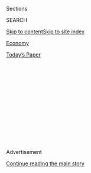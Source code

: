 <div id="app">

<div>

<div>

<div>

<div class="NYTAppHideMasthead css-1q2w90k e1suatyy0">

<div class="section css-ui9rw0 e1suatyy2">

<div class="css-eph4ug er09x8g0">

<div class="css-6n7j50">

</div>

<span class="css-1dv1kvn">Sections</span>

<div class="css-10488qs">

<span class="css-1dv1kvn">SEARCH</span>

</div>

[Skip to content](#site-content)[Skip to site
index](#site-index)

</div>

<div id="masthead-section-label" class="css-1wr3we4 eaxe0e00">

[Economy](https://www.nytimes.com/section/business/economy)

</div>

<div class="css-10698na e1huz5gh0">

</div>

</div>

<div id="masthead-bar-one" class="section hasLinks css-15hmgas e1csuq9d3">

<div class="css-uqyvli e1csuq9d0">

</div>

<div class="css-1uqjmks e1csuq9d1">

</div>

<div class="css-9e9ivx">

[](https://myaccount.nytimes.com/auth/login?response_type=cookie&client_id=vi)

</div>

<div class="css-1bvtpon e1csuq9d2">

[Today’s
Paper](https://www.nytimes.com/section/todayspaper)

</div>

</div>

</div>

</div>

<div data-aria-hidden="false">

<div id="site-content" data-role="main">

<div>

<div class="css-1aor85t" style="opacity:0.000000001;z-index:-1;visibility:hidden">

<div class="css-1hqnpie">

<div class="css-epjblv">

<span class="css-17xtcya">[Economy](/section/business/economy)</span><span class="css-x15j1o">|</span><span class="css-fwqvlz">Microsoft
Says It’ll Continue Pursuit of
TikTok</span>

</div>

<div class="css-k008qs">

<div class="css-1iwv8en">

<span class="css-18z7m18"></span>

<div>

</div>

</div>

<span class="css-1n6z4y">https://nyti.ms/2DxNvJl</span>

<div class="css-1705lsu">

<div class="css-4xjgmj">

<div class="css-4skfbu" data-role="toolbar" data-aria-label="Social Media Share buttons, Save button, and Comments Panel with current comment count" data-testid="share-tools">

  - 
  - 
  - 
  - 
    
    <div class="css-6n7j50">
    
    </div>

  - 

</div>

</div>

</div>

</div>

</div>

</div>

<div id="NYT_TOP_BANNER_REGION" class="css-13pd83m">

</div>

<div id="top-wrapper" class="css-1sy8kpn">

<div id="top-slug" class="css-l9onyx">

Advertisement

</div>

[Continue reading the main
story](#after-top)

<div class="ad top-wrapper" style="text-align:center;height:100%;display:block;min-height:250px">

<div id="top" class="place-ad" data-position="top" data-size-key="top">

</div>

</div>

<div id="after-top">

</div>

</div>

<div>

<div id="sponsor-wrapper" class="css-1hyfx7x">

<div id="sponsor-slug" class="css-19vbshk">

Supported by

</div>

[Continue reading the main
story](#after-sponsor)

<div id="sponsor" class="ad sponsor-wrapper" style="text-align:center;height:100%;display:block">

</div>

<div id="after-sponsor">

</div>

</div>

<div class="css-186x18t">

</div>

<div class="css-1vkm6nb ehdk2mb0">

# Microsoft Says It’ll Continue Pursuit of TikTok

</div>

The announcement came after the company consulted with President Trump,
who has threatened to ban the app and expressed national security
concerns about it in recent weeks.

<div class="css-79elbk" data-testid="photoviewer-wrapper">

<div class="css-z3e15g" data-testid="photoviewer-wrapper-hidden">

</div>

<div class="css-1a48zt4 ehw59r15" data-testid="photoviewer-children">

![<span class="css-16f3y1r e13ogyst0" data-aria-hidden="true">A forced
sale would be the latest in a series of punitive actions the Trump
administration has taken against
China.</span><span class="css-cnj6d5 e1z0qqy90" itemprop="copyrightHolder"><span class="css-1ly73wi e1tej78p0">Credit...</span><span><span>Al
Drago for The New York
Times</span></span></span>](https://static01.nyt.com/images/2020/08/02/us/politics/02dc-tiktok1/02dc-tiktok1-articleLarge.jpg?quality=75&auto=webp&disable=upscale)

</div>

</div>

<div class="css-18e8msd">

<div class="css-otjvjh epjyd6m0">

<div class="css-nmf14i ey68jwv0" data-aria-hidden="true">

[![Mike
Isaac](https://static01.nyt.com/images/2018/02/16/multimedia/author-mike-isaac/author-mike-isaac-thumbLarge.jpg
"Mike Isaac")](https://www.nytimes.com/by/mike-isaac)[![Ana
Swanson](https://static01.nyt.com/images/2018/12/10/multimedia/author-ana-swanson/author-ana-swanson-thumbLarge.png
"Ana Swanson")](https://www.nytimes.com/by/ana-swanson)[![Maggie
Haberman](https://static01.nyt.com/images/2018/07/12/multimedia/author-maggie-haberman/author-maggie-haberman-thumbLarge.png
"Maggie Haberman")](https://www.nytimes.com/by/maggie-haberman)

</div>

<div class="css-1baulvz">

By [<span class="css-1baulvz" itemprop="name">Mike
Isaac</span>](https://www.nytimes.com/by/mike-isaac),
[<span class="css-1baulvz" itemprop="name">Ana
Swanson</span>](https://www.nytimes.com/by/ana-swanson) and
[<span class="css-1baulvz last-byline" itemprop="name">Maggie
Haberman</span>](https://www.nytimes.com/by/maggie-haberman)

</div>

</div>

  - 
    
    <div class="css-ld3wwf e16638kd2">
    
    Aug. 2,
    2020
    
    </div>

  - 
    
    <div class="css-4xjgmj">
    
    <div class="css-d8bdto" data-role="toolbar" data-aria-label="Social Media Share buttons, Save button, and Comments Panel with current comment count" data-testid="share-tools">
    
      - 
      - 
      - 
      - 
        
        <div class="css-6n7j50">
        
        </div>
    
      - 
    
    </div>
    
    </div>

</div>

</div>

<div class="section meteredContent css-1r7ky0e" name="articleBody" itemprop="articleBody">

<div class="css-1fanzo5 StoryBodyCompanionColumn">

<div class="css-53u6y8">

Microsoft said on Sunday that it would continue to pursue the purchase
of TikTok in the United States after consulting with President Trump,
clearing the way for a potential blockbuster deal between the software
giant and the viral social media phenomenon.

[The
announcement](https://blogs.microsoft.com/blog/2020/08/02/microsoft-to-continue-discussions-on-potential-tiktok-purchase-in-the-united-states/)
came as Mr. Trump has expressed repeated concerns about TikTok and
national security in recent weeks because of the app’s Chinese origins
and backing; on Friday, Mr. Trump threatened to ban the app entirely
within the United States, saying any decision could come as soon as
Saturday.

Those plans appeared to change after several of Mr. Trump’s allies and
Satya Nadella, the chief executive of Microsoft, spoke over the weekend
with the president.

“Microsoft fully appreciates the importance of addressing the
president’s concerns,” the company [said in a
statement](https://blogs.microsoft.com/blog/2020/08/02/microsoft-to-continue-discussions-on-potential-tiktok-purchase-in-the-united-states/).
“It is committed to acquiring TikTok subject to a complete security
review and providing proper economic benefits to the United States,
including the United States Treasury.”

</div>

</div>

<div class="css-1fanzo5 StoryBodyCompanionColumn">

<div class="css-53u6y8">

Microsoft said it would pursue the deal over the coming weeks, and
expected to complete the discussions no later than Sept. 15. Such a deal
would involve purchasing the TikTok service in the United States,
Canada, Australia and New Zealand; ByteDance, the parent company of
TikTok, would continue to own the social media app’s operations in
Beijing and other markets.

Microsoft may also bring on a series of outside investors, which would
hold minority stakes in any deal. In recent weeks, investors from
Sequoia Capital, SoftBank and General Atlantic have all held talks with
TikTok to discuss participating in an acquisition of the company,
according to two people familiar with the discussions.

Such a deal would be a boon for the Redmond, Wash.-based Microsoft,
which has pursued corporate and enterprise computing lines of business
under the leadership of Mr. Nadella, who took over as chief executive in
2014. Though it has dabbled in consumer acquisitions — Microsoft
purchased Minecraft in 2014 and bought LinkedIn in 2017 — the purchase
of TikTok would be largely new ground for Mr. Nadella. More than 800
million people regularly use the app to watch viral videos, with some
100 million of those users in the United States.

Acquiring TikTok would also pit Microsoft directly against social media
titans like Twitter, Pinterest, Reddit and the mighty Facebook, the
latter used by more than three billion people regularly. All of the
companies compete for user attention and billions in digital advertising
dollars. Administration officials emphasized on Sunday that as is
frequently the case with Mr. Trump, no decision is final until paperwork
was signed.

The forced sale is the latest in a series of punitive actions the Trump
administration has taken against China, which the president blames for
allowing the coronavirus pandemic to spread and damage the American
economy, diminishing his re-election chances. As the election nears, Mr.
Trump has increasingly [challenged China over security, technology and
commercial
relations](https://www.nytimes.com/2020/07/25/world/asia/us-china-trump-xi.html)
in an attempt to persuade voters that he will be tougher in taking on
Beijing than former Vice President Joseph R. Biden Jr.

</div>

</div>

<div class="css-1fanzo5 StoryBodyCompanionColumn">

<div class="css-53u6y8">

But a ban on TikTok, which could target its presence in the Apple and
Google app stores, would come with other difficulties, including irking
millions of young Americans who share viral videos and dance clips on
the service. It also most likely would prompt legal challenges, anger
prominent Republican lawmakers and dismay the business community.

Those tensions spilled into the open over the weekend as Washington
awaited a decision from Mr. Trump.

Surrounded by few White House aides on Friday night as he returned to
Washington aboard Air Force One, Mr. Trump caught several advisers by
surprise when he told reporters he planned to “terminate” the ability of
TikTok to operate in the United States using emergency economic powers
or an executive order.

Several advisers were furious, and suggested that Peter Navarro, the top
trade adviser who often has Mr. Trump’s ear, and other people in the
president’s inner circle had helped short-circuit the president’s
approval of a possible sale to Microsoft, according to White House
officials and others close to the president. Those who opposed the deal
had focused on the idea of punishing China, not what could happen to a
popular platform. Mr. Navarro did not immediately respond to a request
for comment.

As the president played golf at his club in Virginia on Saturday, his
advisers discussed how to persuade him to sign off on the Microsoft deal
— and to convey the political repercussions of simply turning off a
service for tens of millions of people in the United States, according
to a person familiar with what took place.

Several people, including Treasury Secretary Steven Mnuchin, reached out
to Senator Lindsey Graham, Republican of South Carolina and an informal
adviser to Mr. Trump, to ask him to intervene. The Treasury Department
declined to comment on Sunday.

After speaking with Microsoft officials a few times, Mr. Graham
eventually tweeted about the deal, saying that Mr. Trump was “right to
want to make sure that the Chinese Communist Party doesn’t own TikTok
and most importantly — all of your private data.”

</div>

</div>

<div class="css-1fanzo5 StoryBodyCompanionColumn">

<div class="css-53u6y8">

He added: “What’s the right answer? Have an American company like
Microsoft take over TikTok. Win-win. Keeps competition alive and data
out of the hands of the Chinese Communist Party.”

The tweet caught Mr. Trump’s eye, prompting a call between the two in
which Mr. Graham told the president that he agreed that the platform was
a national security risk, but he stressed the political risks of banning
the app.

Some of Mr. Trump’s closest political advisers, including Mr. Mnuchin
and Larry Kudlow, the chief of the National Economic Council, had also
been urging the president to allow a sale of TikTok.

In a bid to sway the president, several business leaders and prominent
Republican lawmakers, including Senators John Cornyn of Texas and Marco
Rubio of Florida weighed in on Sunday.

“I was among the first to warn of danger posed by TikTok last year,” Mr.
Rubio wrote on Twitter. “As I have shared with POTUS &
[@WhiteHouse](https://twitter.com/WhiteHouse) if the company & data can
be purchased & secured by a trusted U.S. company that would be a
positive & acceptable outcome.”

Myron Brilliant, the executive vice president of the U.S. Chamber of
Commerce, tweeted that a sale would “be a good solution that helps to
address some security concerns, strengthens the US
[\#digitaleconomy](https://twitter.com/hashtag/digitaleconomy?src=hashtag_click),
and preserves an app enjoyed by millions of Americans.”

On Sunday, Mr. Trump spoke with Microsoft officials after becoming
convinced that he was heading off a political issue and solving a
security risk, according to a person familiar with what took place.

</div>

</div>

<div class="css-1fanzo5 StoryBodyCompanionColumn">

<div class="css-53u6y8">

If a deal ultimately materializes, any agreement would be contingent
upon strict data security measures. Microsoft said that it would ensure
all private data of American users would be transferred to and held on
servers within the United States. “To the extent that any such data is
currently stored or backed-up outside the United States, Microsoft would
ensure that this data is deleted from servers outside the country after
it is transferred,” the company said.

Such a deal would also be contingent upon “providing proper economic
benefits to the United States,” according to Microsoft’s statement; one
of those benefits could include creating a number of U.S. jobs as a
result of the deal, according to a person familiar with the matter.

But the move is unlikely to please all of Mr. Trump’s advisers. Some of
Mr. Trump’s most hawkish advisers, including Mr. Navarro, have objected
to TikTok’s sale, seeing the moment as an opportunity to push through
more expansive measures that could curtail the influence of Chinese apps
more broadly.

Speaking [on Fox News on Saturday
night](https://www.foxnews.com/media/peter-navarro-on-tiktok-china-use-these-social-media-apps-to-track-you-and-surveil-you-and-monitor-your-movements),
Mr. Navarro, a noted China critic, criticized the attempted acquisition,
saying that Microsoft was “the software that the People’s Liberation
Army and Chinese government run on” and that Microsoft helped China
build its Great Firewall.

“What this president and the White House is going to be doing is look at
any kind of software that sends the information for Americans back to
servers in China,” Mr. Navarro said. “They’re going to come under
scrutiny.”

Michael Crowley, David E. Sanger and Alan Rappeport contributed
reporting.

</div>

</div>

<div>

</div>

</div>

<div>

</div>

<div>

</div>

<div>

</div>

<div>

<div id="bottom-wrapper" class="css-1ede5it">

<div id="bottom-slug" class="css-l9onyx">

Advertisement

</div>

[Continue reading the main
story](#after-bottom)

<div id="bottom" class="ad bottom-wrapper" style="text-align:center;height:100%;display:block;min-height:90px">

</div>

<div id="after-bottom">

</div>

</div>

</div>

</div>

</div>

## Site Index

<div>

</div>

## Site Information Navigation

  - [© <span>2020</span> <span>The New York Times
    Company</span>](https://help.nytimes.com/hc/en-us/articles/115014792127-Copyright-notice)

<!-- end list -->

  - [NYTCo](https://www.nytco.com/)
  - [Contact
    Us](https://help.nytimes.com/hc/en-us/articles/115015385887-Contact-Us)
  - [Work with us](https://www.nytco.com/careers/)
  - [Advertise](https://nytmediakit.com/)
  - [T Brand Studio](http://www.tbrandstudio.com/)
  - [Your Ad
    Choices](https://www.nytimes.com/privacy/cookie-policy#how-do-i-manage-trackers)
  - [Privacy](https://www.nytimes.com/privacy)
  - [Terms of
    Service](https://help.nytimes.com/hc/en-us/articles/115014893428-Terms-of-service)
  - [Terms of
    Sale](https://help.nytimes.com/hc/en-us/articles/115014893968-Terms-of-sale)
  - [Site
    Map](https://spiderbites.nytimes.com)
  - [Help](https://help.nytimes.com/hc/en-us)
  - [Subscriptions](https://www.nytimes.com/subscription?campaignId=37WXW)

</div>

</div>

</div>

</div>

